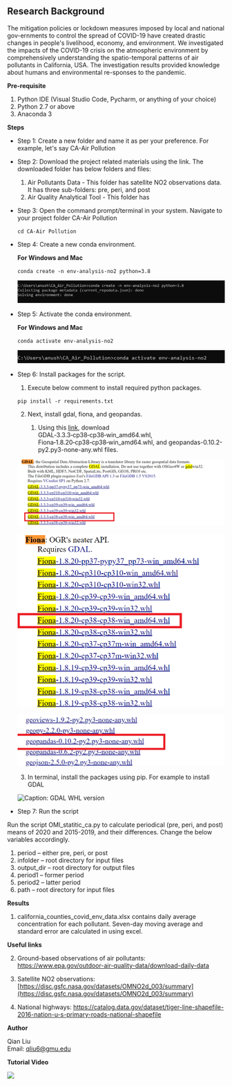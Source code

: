 ## **Research Background**

The mitigation policies or lockdown measures imposed by local and national gov-ernments to control the spread of COVID-19 have created drastic changes in people's livelihood, economy, and environment. We investigated the impacts of the COVID-19 crisis on the atmospheric environment by comprehensively understanding the spatio-temporal patterns of air pollutants in California, USA. The investigation results provided knowledge about humans and environmental re-sponses to the pandemic.

**Pre-requisite**

1. Python IDE (Visual Studio Code, Pycharm, or anything of your choice)
2. Python 2.7 or above
3. Anaconda 3

**Steps**

* Step 1: Create a new folder and name it as per your preference. For example, let's say CA-Air Pollution

* Step 2: Download the project related materials using the link. The downloaded folder has below folders and files:
  
    1. Air Pollutants Data - This folder has satellite NO2 observations data. It has three sub-folders: pre, peri, and post
    2. Air Quality Analytical Tool - This folder has 


* Step 3: Open the command prompt/terminal in your system. Navigate to your project folder CA-Air Pollution
  
  ```
  cd CA-Air Pollution
  ```

* Step 4: Create a new conda environment.

    **For Windows and Mac**

    ```
    conda create -n env-analysis-no2 python=3.8
    ```

    ![Caption: Create conda environment](Screenshots/Conda-env-create.jpg)

* Step 5: Activate the conda environment.

    **For Windows and Mac**

    ```
    conda activate env-analysis-no2
    ```

    ![Caption: Create conda environment](Screenshots/Conda-env-activate.jpg)


* Step 6: Install packages for the script.

    1. Execute below comment to install required python packages.<br/>

    ```
    pip install -r requirements.txt
    ```

   2. Next, install gdal, fiona, and geopandas. 
   
      1. Using this [link](https://www.lfd.uci.edu/~gohlke/pythonlibs/), download GDAL‑3.3.3‑cp38‑cp38‑win_amd64.whl, Fiona‑1.8.20‑cp38‑cp38‑win_amd64.whl, and 
         geopandas-0.10.2-py2.py3-none-any.whl files.
   
   ![Caption: GDAL WHL version](Screenshots/GDAL-WHL.png)

   ![Caption: Fiona WHL version](Screenshots/Fiona-WHL.png)

   ![Caption: Geopandas WHL version](Screenshots/Geopandas-WHL.png)

   3. In terminal, install the packages using pip. For example to install GDAL
   
   ![Caption: GDAL WHL version](Screenshots/GDAL-PIP.png)


* Step 7: Run the script

Run the script OMI_statitic_ca.py to calculate periodical (pre, peri, and post) means of 2020 and 2015-2019, and their differences. Change the below variables accordingly.

1. period – either pre, peri, or post
2. infolder – root directory for input files
3. output_dir – root directory for output files
4. period1 – former period
5. period2 – latter period
6. path – root directory for input files

**Results**

1. california_counties_covid_env_data.xlsx contains daily average concentration for each pollutant. Seven-day moving average and standard error are calculated in using excel.

**Useful links**

2. Ground-based observations of air pollutants: https://www.epa.gov/outdoor-air-quality-data/download-daily-data

3. Satellite NO2 observations: [https://disc.gsfc.nasa.gov/datasets/OMNO2d_003/summary](https://disc.gsfc.nasa.gov/datasets/OMNO2d_003/summary)

4. National highways: https://catalog.data.gov/dataset/tiger-line-shapefile-2016-nation-u-s-primary-roads-national-shapefile


**Author**

Qian Liu<br>
Email: qliu6@gmu.edu


**Tutorial Video**

[<img src="https://github.com/stccenter/COVID-19/blob/master/analysis/CA%20-%20Air%20Pollution/Screenshots/Screenshot%20for%20video.png" width="60%">](https://www.youtube.com/watch?v=hwQF3_ZJSJY)

